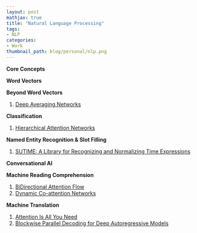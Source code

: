 ```yaml
---
layout: post
mathjax: true
title: "Natural Language Processing"
tags:
- NLP
categories:
- Work
thumbnail_path: blog/personal/nlp.png
---
```


**Core Concepts**

**Word Vectors**

**Beyond Word Vectors**

1. [Deep Averaging Networks](2019-07-31-deep-averaging-networks.md)

**Classification**

1. [Hierarchical Attention Networks](2019-06-23-hierarchical_attention_networks.md)

**Named Entity Recognition & Slot Filling**

1. [SUTIME: A Library for Recognizing and Normalizing Time Expressions](2019-06-20-SUTime.md)

**Conversational AI**

**Machine Reading Comprehension**

1. [BiDirectional Attention Flow](2019-08-13-bidirectional-attention-flow.md)
2. [Dynamic Co-attention Networks](2019-08-13-dynamic-coattention-network.md)

**Machine Translation**

1. [Attention Is All You Need](2019-08-13-dynamic-coattention-network.md)
2. [Blockwise Parallel Decoding for Deep Autoregressive Models](2019-08-08-blockwise-parallel-decoding-for-deep-autoregressive-models.md)